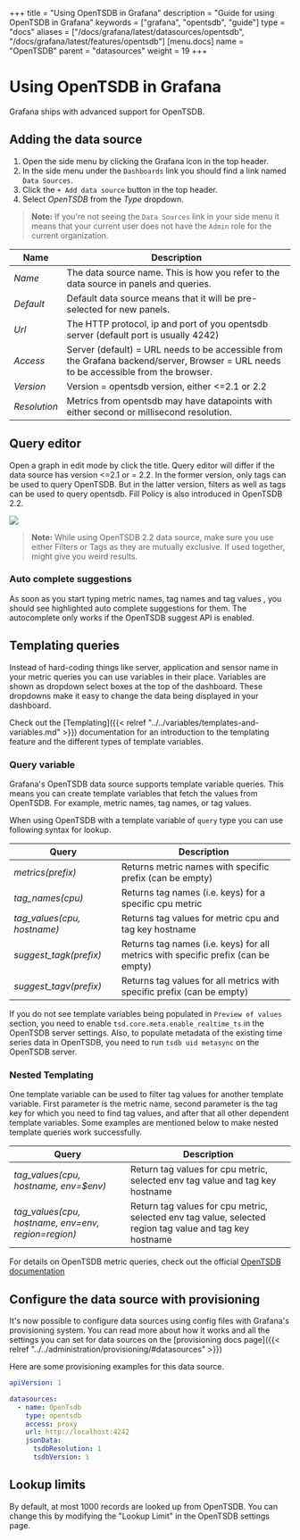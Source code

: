 +++
title = "Using OpenTSDB in Grafana"
description = "Guide for using OpenTSDB in Grafana"
keywords = ["grafana", "opentsdb", "guide"]
type = "docs"
aliases = ["/docs/grafana/latest/datasources/opentsdb",	"/docs/grafana/latest/features/opentsdb"]
[menu.docs]
name = "OpenTSDB"
parent = "datasources"
weight = 19
+++

# Using OpenTSDB in Grafana

Grafana ships with advanced support for OpenTSDB.

## Adding the data source

1. Open the side menu by clicking the Grafana icon in the top header.
2. In the side menu under the `Dashboards` link you should find a link named `Data Sources`.
3. Click the `+ Add data source` button in the top header.
4. Select *OpenTSDB* from the *Type* dropdown.

> **Note:** If you're not seeing the `Data Sources` link in your side menu it means that your current user does not have the `Admin` role for the current organization.

| Name         | Description                                                                                                                           |
| ------------ | ------------------------------------------------------------------------------------------------------------------------------------- |
| *Name*       | The data source name. This is how you refer to the data source in panels and queries.                                                 |
| *Default*    | Default data source means that it will be pre-selected for new panels.                                                                |
| *Url*        | The HTTP protocol, ip and port of you opentsdb server (default port is usually 4242)                                                  |
| *Access*     | Server (default) = URL needs to be accessible from the Grafana backend/server, Browser = URL needs to be accessible from the browser. |
| *Version*    | Version = opentsdb version, either <=2.1 or 2.2                                                                                       |
| *Resolution* | Metrics from opentsdb may have datapoints with either second or millisecond resolution.                                               |

## Query editor

Open a graph in edit mode by click the title. Query editor will differ if the data source has version <=2.1 or = 2.2.
In the former version, only tags can be used to query OpenTSDB. But in the latter version, filters as well as tags
can be used to query opentsdb. Fill Policy is also introduced in OpenTSDB 2.2.

![](/img/docs/v43/opentsdb_query_editor.png)

> **Note:** While using OpenTSDB 2.2 data source, make sure you use either Filters or Tags as they are mutually exclusive. If used together, might give you weird results.

### Auto complete suggestions

As soon as you start typing metric names, tag names and tag values , you should see highlighted auto complete suggestions for them.
The autocomplete only works if the OpenTSDB suggest API is enabled.

## Templating queries

Instead of hard-coding things like server, application and sensor name in your metric queries you can use variables in their place.
Variables are shown as dropdown select boxes at the top of the dashboard. These dropdowns make it easy to change the data
being displayed in your dashboard.

Check out the [Templating]({{< relref "../../variables/templates-and-variables.md" >}}) documentation for an introduction to the templating feature and the different
types of template variables.

### Query variable

Grafana's OpenTSDB data source supports template variable queries. This means you can create template variables
that fetch the values from OpenTSDB. For example, metric names, tag names, or tag values.

When using OpenTSDB with a template variable of `query` type you can use following syntax for lookup.

| Query                       | Description                                                                       |
| --------------------------- | --------------------------------------------------------------------------------- |
| *metrics(prefix)*           | Returns metric names with specific prefix (can be empty)                          |
| *tag_names(cpu)*            | Returns tag names (i.e. keys) for a specific cpu metric                           |
| *tag_values(cpu, hostname)* | Returns tag values for metric cpu and tag key hostname                            |
| *suggest_tagk(prefix)*      | Returns tag names (i.e. keys) for all metrics with specific prefix (can be empty) |
| *suggest_tagv(prefix)*      | Returns tag values for all metrics with specific prefix (can be empty)            |

If you do not see template variables being populated in `Preview of values` section, you need to enable
`tsd.core.meta.enable_realtime_ts` in the OpenTSDB server settings. Also, to populate metadata of
the existing time series data in OpenTSDB, you need to run `tsdb uid metasync` on the OpenTSDB server.

### Nested Templating

One template variable can be used to filter tag values for another template variable. First parameter is the metric name,
second parameter is the tag key for which you need to find tag values, and after that all other dependent template variables.
Some examples are mentioned below to make nested template queries work successfully.

| Query                                                 | Description                                                                                              |
| ----------------------------------------------------- | -------------------------------------------------------------------------------------------------------- |
| *tag_values(cpu, hostname, env=$env)*                 | Return tag values for cpu metric, selected env tag value and tag key hostname                            |
| *tag_values(cpu, hostname, env=$env, region=$region)* | Return tag values for cpu metric, selected env tag value, selected region tag value and tag key hostname |

For details on OpenTSDB metric queries, check out the official [OpenTSDB documentation](http://opentsdb.net/docs/build/html/index.html)

## Configure the data source with provisioning

It's now possible to configure data sources using config files with Grafana's provisioning system. You can read more about how it works and all the settings you can set for data sources on the [provisioning docs page]({{< relref "../../administration/provisioning/#datasources" >}})

Here are some provisioning examples for this data source.

```yaml
apiVersion: 1

datasources:
  - name: OpenTsdb
    type: opentsdb
    access: proxy
    url: http://localhost:4242
    jsonData:
      tsdbResolution: 1
      tsdbVersion: 1
```

## Lookup limits

By default, at most 1000 records are looked up from OpenTSDB.
You can change this by modifying the "Lookup Limit" in the OpenTSDB settings page.
